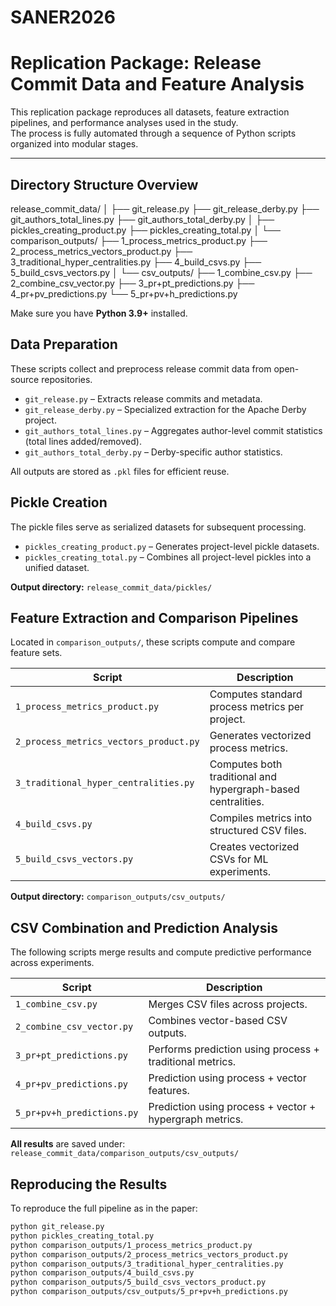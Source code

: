 # SANER2026
# Replication Package: Release Commit Data and Feature Analysis

This replication package reproduces all datasets, feature extraction pipelines, and performance analyses used in the study.  
The process is fully automated through a sequence of Python scripts organized into modular stages.

---

## Directory Structure Overview

release_commit_data/
│
├── git_release.py
├── git_release_derby.py
├── git_authors_total_lines.py
├── git_authors_total_derby.py
│
├── pickles_creating_product.py
├── pickles_creating_total.py
│
└── comparison_outputs/
├── 1_process_metrics_product.py
├── 2_process_metrics_vectors_product.py
├── 3_traditional_hyper_centralities.py
├── 4_build_csvs.py
├── 5_build_csvs_vectors.py
│
└── csv_outputs/
├── 1_combine_csv.py
├── 2_combine_csv_vector.py
├── 3_pr+pt_predictions.py
├── 4_pr+pv_predictions.py
└── 5_pr+pv+h_predictions.py

Make sure you have **Python 3.9+** installed.

## Data Preparation

These scripts collect and preprocess release commit data from open-source repositories.

- `git_release.py` – Extracts release commits and metadata.
- `git_release_derby.py` – Specialized extraction for the Apache Derby project.
- `git_authors_total_lines.py` – Aggregates author-level commit statistics (total lines added/removed).
- `git_authors_total_derby.py` – Derby-specific author statistics.

All outputs are stored as `.pkl` files for efficient reuse.

## Pickle Creation

The pickle files serve as serialized datasets for subsequent processing.

- `pickles_creating_product.py` – Generates project-level pickle datasets.
- `pickles_creating_total.py` – Combines all project-level pickles into a unified dataset.

**Output directory:** `release_commit_data/pickles/`

## Feature Extraction and Comparison Pipelines

Located in `comparison_outputs/`, these scripts compute and compare feature sets.

| Script | Description |
|---------|-------------|
| `1_process_metrics_product.py` | Computes standard process metrics per project. |
| `2_process_metrics_vectors_product.py` | Generates vectorized process metrics. |
| `3_traditional_hyper_centralities.py` | Computes both traditional and hypergraph-based centralities. |
| `4_build_csvs.py` | Compiles metrics into structured CSV files. |
| `5_build_csvs_vectors.py` | Creates vectorized CSVs for ML experiments. |

**Output directory:** `comparison_outputs/csv_outputs/`

## CSV Combination and Prediction Analysis

The following scripts merge results and compute predictive performance across experiments.

| Script | Description |
|---------|-------------|
| `1_combine_csv.py` | Merges CSV files across projects. |
| `2_combine_csv_vector.py` | Combines vector-based CSV outputs. |
| `3_pr+pt_predictions.py` | Performs prediction using process + traditional metrics. |
| `4_pr+pv_predictions.py` | Prediction using process + vector features. |
| `5_pr+pv+h_predictions.py` | Prediction using process + vector + hypergraph metrics. |

**All results** are saved under:  
`release_commit_data/comparison_outputs/csv_outputs/`

## Reproducing the Results

To reproduce the full pipeline as in the paper:

```bash
python git_release.py
python pickles_creating_total.py
python comparison_outputs/1_process_metrics_product.py
python comparison_outputs/2_process_metrics_vectors_product.py
python comparison_outputs/3_traditional_hyper_centralities.py
python comparison_outputs/4_build_csvs.py
python comparison_outputs/5_build_csvs_vectors_product.py
python comparison_outputs/csv_outputs/5_pr+pv+h_predictions.py

